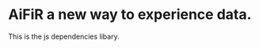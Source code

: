 AiFiR a new way to experience data.
==========================

This is the js dependencies libary.

